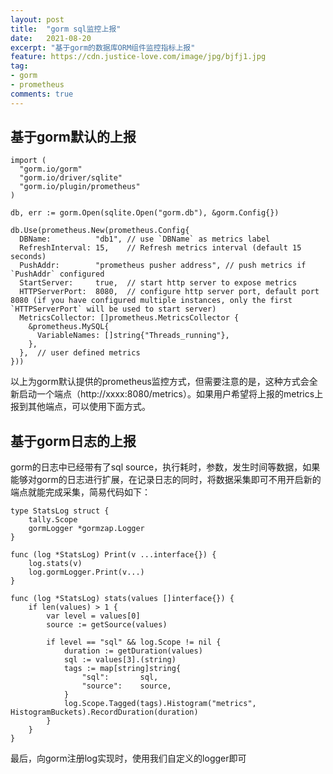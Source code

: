 ```yaml
---
layout: post
title:  "gorm sql监控上报"
date:   2021-08-20
excerpt: "基于gorm的数据库ORM组件监控指标上报"
feature: https://cdn.justice-love.com/image/jpg/bjfj1.jpg
tag:
- gorm
- prometheus
comments: true
---
```


## 基于gorm默认的上报

```
import (
  "gorm.io/gorm"
  "gorm.io/driver/sqlite"
  "gorm.io/plugin/prometheus"
)

db, err := gorm.Open(sqlite.Open("gorm.db"), &gorm.Config{})

db.Use(prometheus.New(prometheus.Config{
  DBName:          "db1", // use `DBName` as metrics label
  RefreshInterval: 15,    // Refresh metrics interval (default 15 seconds)
  PushAddr:        "prometheus pusher address", // push metrics if `PushAddr` configured
  StartServer:     true,  // start http server to expose metrics
  HTTPServerPort:  8080,  // configure http server port, default port 8080 (if you have configured multiple instances, only the first `HTTPServerPort` will be used to start server)
  MetricsCollector: []prometheus.MetricsCollector {
    &prometheus.MySQL{
      VariableNames: []string{"Threads_running"},
    },
  },  // user defined metrics
}))
```

以上为gorm默认提供的prometheus监控方式，但需要注意的是，这种方式会全新启动一个端点（http://xxxx:8080/metrics）。如果用户希望将上报的metrics上报到其他端点，可以使用下面方式。

## 基于gorm日志的上报

gorm的日志中已经带有了sql source，执行耗时，参数，发生时间等数据，如果能够对gorm的日志进行扩展，在记录日志的同时，将数据采集即可不用开启新的端点就能完成采集，简易代码如下：

```
type StatsLog struct {
	tally.Scope
	gormLogger *gormzap.Logger
}

func (log *StatsLog) Print(v ...interface{}) {
	log.stats(v)
	log.gormLogger.Print(v...)
}

func (log *StatsLog) stats(values []interface{}) {
	if len(values) > 1 {
		var level = values[0]
		source := getSource(values)

		if level == "sql" && log.Scope != nil {
			duration := getDuration(values)
			sql := values[3].(string)
			tags := map[string]string{
				"sql":       sql,
				"source":    source,
			}
			log.Scope.Tagged(tags).Histogram("metrics", HistogramBuckets).RecordDuration(duration)
		} 
	}
}
```

最后，向gorm注册log实现时，使用我们自定义的logger即可